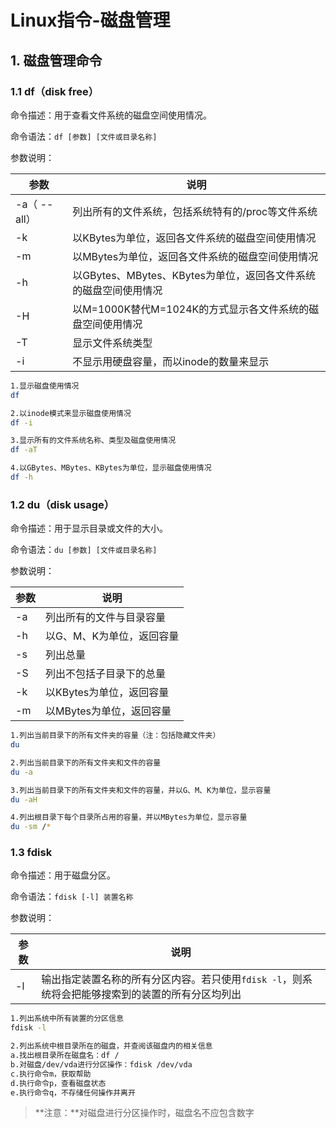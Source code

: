 # Linux指令-磁盘管理

## 1. 磁盘管理命令

### 1.1 df（disk free）

命令描述：用于查看文件系统的磁盘空间使用情况。

命令语法：`df [参数] [文件或目录名称]`

参数说明：

| 参数         | 说明                                                         |
| ------------ | ------------------------------------------------------------ |
| -a（ --all） | 列出所有的文件系统，包括系统特有的/proc等文件系统            |
| -k           | 以KBytes为单位，返回各文件系统的磁盘空间使用情况             |
| -m           | 以MBytes为单位，返回各文件系统的磁盘空间使用情况             |
| -h           | 以GBytes、MBytes、KBytes为单位，返回各文件系统的磁盘空间使用情况 |
| -H           | 以M=1000K替代M=1024K的方式显示各文件系统的磁盘空间使用情况   |
| -T           | 显示文件系统类型                                             |
| -i           | 不显示用硬盘容量，而以inode的数量来显示                      |

```bash
1.显示磁盘使用情况
df

2.以inode模式来显示磁盘使用情况
df -i

3.显示所有的文件系统名称、类型及磁盘使用情况
df -aT

4.以GBytes、MBytes、KBytes为单位，显示磁盘使用情况
df -h
```

### 1.2 du（disk usage）

命令描述：用于显示目录或文件的大小。

命令语法：`du [参数] [文件或目录名称]`

参数说明：

| 参数 | 说明                      |
| ---- | ------------------------- |
| -a   | 列出所有的文件与目录容量  |
| -h   | 以G、M、K为单位，返回容量 |
| -s   | 列出总量                  |
| -S   | 列出不包括子目录下的总量  |
| -k   | 以KBytes为单位，返回容量  |
| -m   | 以MBytes为单位，返回容量  |

```bash
1.列出当前目录下的所有文件夹的容量（注：包括隐藏文件夹）
du

2.列出当前目录下的所有文件夹和文件的容量
du -a

3.列出当前目录下的所有文件夹和文件的容量，并以G、M、K为单位，显示容量
du -aH

4.列出根目录下每个目录所占用的容量，并以MBytes为单位，显示容量
du -sm /*
```

### 1.3 fdisk

命令描述：用于磁盘分区。

命令语法：`fdisk [-l] 装置名称`

参数说明：

| 参数 | 说明                                                         |
| ---- | ------------------------------------------------------------ |
| -l   | 输出指定装置名称的所有分区内容。若只使用`fdisk -l`，则系统将会把能够搜索到的装置的所有分区均列出 |

```bash
1.列出系统中所有装置的分区信息
fdisk -l

2.列出系统中根目录所在的磁盘，并查阅该磁盘内的相关信息
a.找出根目录所在磁盘名：df /
b.对磁盘/dev/vda进行分区操作：fdisk /dev/vda
c.执行命令m，获取帮助
d.执行命令p，查看磁盘状态
e.执行命令q，不存储任何操作并离开
```

> **注意：**对磁盘进行分区操作时，磁盘名不应包含数字


